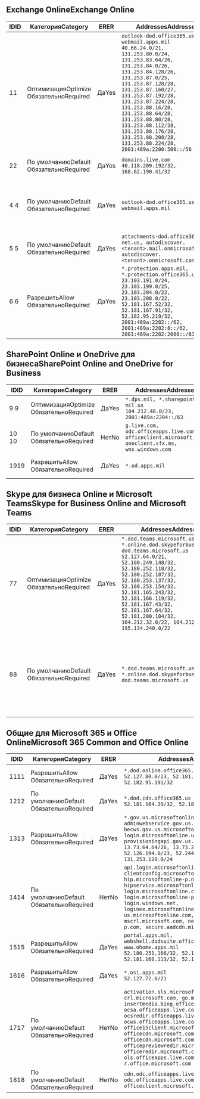 <!--THIS FILE IS AUTOMATICALLY GENERATED. MANUAL CHANGES WILL BE OVERWRITTEN.-->
<!--Please contact the Office 365 Endpoints team with any questions.-->
<!--USGovDoD endpoints version 2019012800-->
<!--File generated 2019-01-30 08:00:42.5392-->

## <a name="exchange-online"></a><span data-ttu-id="a760b-101">Exchange Online</span><span class="sxs-lookup"><span data-stu-id="a760b-101">Exchange Online</span></span>

<span data-ttu-id="a760b-102">ID</span><span class="sxs-lookup"><span data-stu-id="a760b-102">ID</span></span> | <span data-ttu-id="a760b-103">Категория</span><span class="sxs-lookup"><span data-stu-id="a760b-103">Category</span></span> | <span data-ttu-id="a760b-104">ER</span><span class="sxs-lookup"><span data-stu-id="a760b-104">ER</span></span> | <span data-ttu-id="a760b-105">Addresses</span><span class="sxs-lookup"><span data-stu-id="a760b-105">Addresses</span></span> | <span data-ttu-id="a760b-106">Порты</span><span class="sxs-lookup"><span data-stu-id="a760b-106">Ports</span></span>
-- | -------------------- | --- | ---------------------------------------------------------------------------------------------------------------------------------------------------------------------------------------------------------------------------------------------------------------------------------------------------------------------------------------------------------------------------------------------- | -------------------------------
<span data-ttu-id="a760b-107">1</span><span class="sxs-lookup"><span data-stu-id="a760b-107">1</span></span> | <span data-ttu-id="a760b-108">Оптимизация</span><span class="sxs-lookup"><span data-stu-id="a760b-108">Optimize</span></span><BR><span data-ttu-id="a760b-109">Обязательно</span><span class="sxs-lookup"><span data-stu-id="a760b-109">Required</span></span> | <span data-ttu-id="a760b-110">Да</span><span class="sxs-lookup"><span data-stu-id="a760b-110">Yes</span></span> | `outlook-dod.office365.us, webmail.apps.mil`<BR>`40.66.24.0/21, 131.253.80.0/24, 131.253.83.64/26, 131.253.84.0/26, 131.253.84.128/26, 131.253.87.0/25, 131.253.87.128/28, 131.253.87.160/27, 131.253.87.192/28, 131.253.87.224/28, 131.253.88.16/28, 131.253.88.64/28, 131.253.88.80/28, 131.253.88.112/28, 131.253.88.176/28, 131.253.88.208/28, 131.253.88.224/28, 2001:489a:2200:500::/56` | <span data-ttu-id="a760b-111">**TCP:** 443, 80</span><span class="sxs-lookup"><span data-stu-id="a760b-111">**TCP:** 443, 80</span></span>
<span data-ttu-id="a760b-112">2</span><span class="sxs-lookup"><span data-stu-id="a760b-112">2</span></span> | <span data-ttu-id="a760b-113">По умолчанию</span><span class="sxs-lookup"><span data-stu-id="a760b-113">Default</span></span><BR><span data-ttu-id="a760b-114">Обязательно</span><span class="sxs-lookup"><span data-stu-id="a760b-114">Required</span></span> | <span data-ttu-id="a760b-115">Да</span><span class="sxs-lookup"><span data-stu-id="a760b-115">Yes</span></span> | `domains.live.com`<BR>`40.118.209.192/32, 168.62.190.41/32` | <span data-ttu-id="a760b-116">**TCP:** 443, 80</span><span class="sxs-lookup"><span data-stu-id="a760b-116">**TCP:** 443, 80</span></span>
<span data-ttu-id="a760b-117">4 </span><span class="sxs-lookup"><span data-stu-id="a760b-117">4</span></span> | <span data-ttu-id="a760b-118">По умолчанию</span><span class="sxs-lookup"><span data-stu-id="a760b-118">Default</span></span><BR><span data-ttu-id="a760b-119">Обязательно</span><span class="sxs-lookup"><span data-stu-id="a760b-119">Required</span></span> | <span data-ttu-id="a760b-120">Да</span><span class="sxs-lookup"><span data-stu-id="a760b-120">Yes</span></span> | `outlook-dod.office365.us, webmail.apps.mil` | <span data-ttu-id="a760b-121">**TCP:** 143, 25, 587, 993, 995</span><span class="sxs-lookup"><span data-stu-id="a760b-121">**TCP:** 143, 25, 587, 993, 995</span></span>
<span data-ttu-id="a760b-122">5 </span><span class="sxs-lookup"><span data-stu-id="a760b-122">5</span></span> | <span data-ttu-id="a760b-123">По умолчанию</span><span class="sxs-lookup"><span data-stu-id="a760b-123">Default</span></span><BR><span data-ttu-id="a760b-124">Обязательно</span><span class="sxs-lookup"><span data-stu-id="a760b-124">Required</span></span> | <span data-ttu-id="a760b-125">Да</span><span class="sxs-lookup"><span data-stu-id="a760b-125">Yes</span></span> | `attachments-dod.office365-net.us, autodiscover.<tenant>.mail.onmicrosoft.com, autodiscover.<tenant>.onmicrosoft.com` | <span data-ttu-id="a760b-126">**TCP:** 443, 80</span><span class="sxs-lookup"><span data-stu-id="a760b-126">**TCP:** 443, 80</span></span>
<span data-ttu-id="a760b-127">6 </span><span class="sxs-lookup"><span data-stu-id="a760b-127">6</span></span> | <span data-ttu-id="a760b-128">Разрешить</span><span class="sxs-lookup"><span data-stu-id="a760b-128">Allow</span></span><BR><span data-ttu-id="a760b-129">Обязательно</span><span class="sxs-lookup"><span data-stu-id="a760b-129">Required</span></span> | <span data-ttu-id="a760b-130">Да</span><span class="sxs-lookup"><span data-stu-id="a760b-130">Yes</span></span> | `*.protection.apps.mil, *.protection.office365.us`<BR>`23.103.191.0/24, 23.103.199.0/25, 23.103.204.0/22, 23.103.208.0/22, 52.181.167.52/32, 52.181.167.91/32, 52.182.95.219/32, 2001:489a:2202::/62, 2001:489a:2202:8::/62, 2001:489a:2202:2000::/63` | <span data-ttu-id="a760b-131">**TCP:** 25, 443</span><span class="sxs-lookup"><span data-stu-id="a760b-131">**TCP:** 25, 443</span></span>

## <a name="sharepoint-online-and-onedrive-for-business"></a><span data-ttu-id="a760b-132">SharePoint Online и OneDrive для бизнеса</span><span class="sxs-lookup"><span data-stu-id="a760b-132">SharePoint Online and OneDrive for Business</span></span>

<span data-ttu-id="a760b-133">ID</span><span class="sxs-lookup"><span data-stu-id="a760b-133">ID</span></span> | <span data-ttu-id="a760b-134">Категория</span><span class="sxs-lookup"><span data-stu-id="a760b-134">Category</span></span> | <span data-ttu-id="a760b-135">ER</span><span class="sxs-lookup"><span data-stu-id="a760b-135">ER</span></span> | <span data-ttu-id="a760b-136">Addresses</span><span class="sxs-lookup"><span data-stu-id="a760b-136">Addresses</span></span> | <span data-ttu-id="a760b-137">Порты</span><span class="sxs-lookup"><span data-stu-id="a760b-137">Ports</span></span>
-- | -------------------- | --- | ---------------------------------------------------------------------------------------------------- | ----------------
<span data-ttu-id="a760b-138">9 </span><span class="sxs-lookup"><span data-stu-id="a760b-138">9</span></span> | <span data-ttu-id="a760b-139">Оптимизация</span><span class="sxs-lookup"><span data-stu-id="a760b-139">Optimize</span></span><BR><span data-ttu-id="a760b-140">Обязательно</span><span class="sxs-lookup"><span data-stu-id="a760b-140">Required</span></span> | <span data-ttu-id="a760b-141">Да</span><span class="sxs-lookup"><span data-stu-id="a760b-141">Yes</span></span> | `*.dps.mil, *.sharepoint-mil.us`<BR>`104.212.48.0/23, 2001:489a:2204::/63` | <span data-ttu-id="a760b-142">**TCP:** 443, 80</span><span class="sxs-lookup"><span data-stu-id="a760b-142">**TCP:** 443, 80</span></span>
<span data-ttu-id="a760b-143">10 </span><span class="sxs-lookup"><span data-stu-id="a760b-143">10</span></span> | <span data-ttu-id="a760b-144">По умолчанию</span><span class="sxs-lookup"><span data-stu-id="a760b-144">Default</span></span><BR><span data-ttu-id="a760b-145">Обязательно</span><span class="sxs-lookup"><span data-stu-id="a760b-145">Required</span></span> | <span data-ttu-id="a760b-146">Нет</span><span class="sxs-lookup"><span data-stu-id="a760b-146">No</span></span> | `g.live.com, odc.officeapps.live.com, officeclient.microsoft.com, oneclient.sfx.ms, wns.windows.com` | <span data-ttu-id="a760b-147">**TCP:** 443, 80</span><span class="sxs-lookup"><span data-stu-id="a760b-147">**TCP:** 443, 80</span></span>
<span data-ttu-id="a760b-148">19</span><span class="sxs-lookup"><span data-stu-id="a760b-148">19</span></span> | <span data-ttu-id="a760b-149">Разрешить</span><span class="sxs-lookup"><span data-stu-id="a760b-149">Allow</span></span><BR><span data-ttu-id="a760b-150">Обязательно</span><span class="sxs-lookup"><span data-stu-id="a760b-150">Required</span></span> | <span data-ttu-id="a760b-151">Да</span><span class="sxs-lookup"><span data-stu-id="a760b-151">Yes</span></span> | `*.od.apps.mil` | <span data-ttu-id="a760b-152">**TCP:** 443, 80</span><span class="sxs-lookup"><span data-stu-id="a760b-152">**TCP:** 443, 80</span></span>

## <a name="skype-for-business-online-and-microsoft-teams"></a><span data-ttu-id="a760b-153">Skype для бизнеса Online и Microsoft Teams</span><span class="sxs-lookup"><span data-stu-id="a760b-153">Skype for Business Online and Microsoft Teams</span></span>

<span data-ttu-id="a760b-154">ID</span><span class="sxs-lookup"><span data-stu-id="a760b-154">ID</span></span> | <span data-ttu-id="a760b-155">Категория</span><span class="sxs-lookup"><span data-stu-id="a760b-155">Category</span></span> | <span data-ttu-id="a760b-156">ER</span><span class="sxs-lookup"><span data-stu-id="a760b-156">ER</span></span> | <span data-ttu-id="a760b-157">Addresses</span><span class="sxs-lookup"><span data-stu-id="a760b-157">Addresses</span></span> | <span data-ttu-id="a760b-158">Порты</span><span class="sxs-lookup"><span data-stu-id="a760b-158">Ports</span></span>
-- | -------------------- | --- | -------------------------------------------------------------------------------------------------------------------------------------------------------------------------------------------------------------------------------------------------------------------------------------------------------------------------------------------------------- | --------------------------------------------------
<span data-ttu-id="a760b-159">7</span><span class="sxs-lookup"><span data-stu-id="a760b-159">7</span></span> | <span data-ttu-id="a760b-160">Оптимизация</span><span class="sxs-lookup"><span data-stu-id="a760b-160">Optimize</span></span><BR><span data-ttu-id="a760b-161">Обязательно</span><span class="sxs-lookup"><span data-stu-id="a760b-161">Required</span></span> | <span data-ttu-id="a760b-162">Да</span><span class="sxs-lookup"><span data-stu-id="a760b-162">Yes</span></span> | `*.dod.teams.microsoft.us, *.online.dod.skypeforbusiness.us, dod.teams.microsoft.us`<BR>`52.127.64.0/21, 52.180.249.148/32, 52.180.252.118/32, 52.180.252.187/32, 52.180.253.137/32, 52.180.253.154/32, 52.181.165.243/32, 52.181.166.119/32, 52.181.167.43/32, 52.181.167.64/32, 52.181.200.104/32, 104.212.32.0/22, 104.212.60.0/23, 195.134.240.0/22` | <span data-ttu-id="a760b-163">**TCP:** 443</span><span class="sxs-lookup"><span data-stu-id="a760b-163">**TCP:** 443</span></span><BR><span data-ttu-id="a760b-164">**UDP:** 3478, 3479, 3480, 3481</span><span class="sxs-lookup"><span data-stu-id="a760b-164">**UDP:** 3478, 3479, 3480, 3481</span></span>
<span data-ttu-id="a760b-165">8</span><span class="sxs-lookup"><span data-stu-id="a760b-165">8</span></span> | <span data-ttu-id="a760b-166">По умолчанию</span><span class="sxs-lookup"><span data-stu-id="a760b-166">Default</span></span><BR><span data-ttu-id="a760b-167">Обязательно</span><span class="sxs-lookup"><span data-stu-id="a760b-167">Required</span></span> | <span data-ttu-id="a760b-168">Да</span><span class="sxs-lookup"><span data-stu-id="a760b-168">Yes</span></span> | `*.dod.teams.microsoft.us, *.online.dod.skypeforbusiness.us, dod.teams.microsoft.us` | <span data-ttu-id="a760b-169">**TCP:** 5061, 50000–59999</span><span class="sxs-lookup"><span data-stu-id="a760b-169">**TCP:** 5061, 50000-59999</span></span><BR><span data-ttu-id="a760b-170">**UDP:** 50000–59999</span><span class="sxs-lookup"><span data-stu-id="a760b-170">**UDP:** 50000-59999</span></span>

## <a name="microsoft-365-common-and-office-online"></a><span data-ttu-id="a760b-171">Общие для Microsoft 365 и Office Online</span><span class="sxs-lookup"><span data-stu-id="a760b-171">Microsoft 365 Common and Office Online</span></span>

<span data-ttu-id="a760b-172">ID</span><span class="sxs-lookup"><span data-stu-id="a760b-172">ID</span></span> | <span data-ttu-id="a760b-173">Категория</span><span class="sxs-lookup"><span data-stu-id="a760b-173">Category</span></span> | <span data-ttu-id="a760b-174">ER</span><span class="sxs-lookup"><span data-stu-id="a760b-174">ER</span></span> | <span data-ttu-id="a760b-175">Addresses</span><span class="sxs-lookup"><span data-stu-id="a760b-175">Addresses</span></span> | <span data-ttu-id="a760b-176">Порты</span><span class="sxs-lookup"><span data-stu-id="a760b-176">Ports</span></span>
-- | ------------------- | --- | ---------------------------------------------------------------------------------------------------------------------------------------------------------------------------------------------------------------------------------------------------------------------------------------------------------------------------------------------------------------------------------------------- | ----------------
<span data-ttu-id="a760b-177">11</span><span class="sxs-lookup"><span data-stu-id="a760b-177">11</span></span> | <span data-ttu-id="a760b-178">Разрешить</span><span class="sxs-lookup"><span data-stu-id="a760b-178">Allow</span></span><BR><span data-ttu-id="a760b-179">Обязательно</span><span class="sxs-lookup"><span data-stu-id="a760b-179">Required</span></span> | <span data-ttu-id="a760b-180">Да</span><span class="sxs-lookup"><span data-stu-id="a760b-180">Yes</span></span> | `*.dod.online.office365.us`<BR>`52.127.80.0/23, 52.181.164.39/32, 52.182.95.191/32` | <span data-ttu-id="a760b-181">**TCP:** 443</span><span class="sxs-lookup"><span data-stu-id="a760b-181">**TCP:** 443</span></span>
<span data-ttu-id="a760b-182">12</span><span class="sxs-lookup"><span data-stu-id="a760b-182">12</span></span> | <span data-ttu-id="a760b-183">По умолчанию</span><span class="sxs-lookup"><span data-stu-id="a760b-183">Default</span></span><BR><span data-ttu-id="a760b-184">Обязательно</span><span class="sxs-lookup"><span data-stu-id="a760b-184">Required</span></span> | <span data-ttu-id="a760b-185">Да</span><span class="sxs-lookup"><span data-stu-id="a760b-185">Yes</span></span> | `*.dod.cdn.office365.us`<BR>`52.181.164.39/32, 52.182.95.191/32` | <span data-ttu-id="a760b-186">**TCP:** 443</span><span class="sxs-lookup"><span data-stu-id="a760b-186">**TCP:** 443</span></span>
<span data-ttu-id="a760b-187">13</span><span class="sxs-lookup"><span data-stu-id="a760b-187">13</span></span> | <span data-ttu-id="a760b-188">Разрешить</span><span class="sxs-lookup"><span data-stu-id="a760b-188">Allow</span></span><BR><span data-ttu-id="a760b-189">Обязательно</span><span class="sxs-lookup"><span data-stu-id="a760b-189">Required</span></span> | <span data-ttu-id="a760b-190">Да</span><span class="sxs-lookup"><span data-stu-id="a760b-190">Yes</span></span> | `*.gov.us.microsoftonline.com, adminwebservice.gov.us.microsoftonline.com, becws.gov.us.microsoftonline.com, login.microsoftonline.us, provisioningapi.gov.us.microsoftonline.com`<BR>`13.73.64.64/26, 13.73.208.128/25, 52.126.194.0/23, 52.244.120.128/25, 131.253.120.0/24` | <span data-ttu-id="a760b-191">**TCP:** 443</span><span class="sxs-lookup"><span data-stu-id="a760b-191">**TCP:** 443</span></span>
<span data-ttu-id="a760b-192">14</span><span class="sxs-lookup"><span data-stu-id="a760b-192">14</span></span> | <span data-ttu-id="a760b-193">По умолчанию</span><span class="sxs-lookup"><span data-stu-id="a760b-193">Default</span></span><BR><span data-ttu-id="a760b-194">Обязательно</span><span class="sxs-lookup"><span data-stu-id="a760b-194">Required</span></span> | <span data-ttu-id="a760b-195">Нет</span><span class="sxs-lookup"><span data-stu-id="a760b-195">No</span></span> | `api.login.microsoftonline.com, clientconfig.microsoftonline-p.net, hip.microsoftonline-p.net, hipservice.microsoftonline.com, login.microsoftonline.com, login.microsoftonline-p.com, login.windows.net, loginex.microsoftonline.com, login-us.microsoftonline.com, mscrl.microsoft.com, nexus.microsoftonline-p.com, secure.aadcdn.microsoftonline-p.com` | <span data-ttu-id="a760b-196">**TCP:** 443</span><span class="sxs-lookup"><span data-stu-id="a760b-196">**TCP:** 443</span></span>
<span data-ttu-id="a760b-197">15</span><span class="sxs-lookup"><span data-stu-id="a760b-197">15</span></span> | <span data-ttu-id="a760b-198">Разрешить</span><span class="sxs-lookup"><span data-stu-id="a760b-198">Allow</span></span><BR><span data-ttu-id="a760b-199">Обязательно</span><span class="sxs-lookup"><span data-stu-id="a760b-199">Required</span></span> | <span data-ttu-id="a760b-200">Да</span><span class="sxs-lookup"><span data-stu-id="a760b-200">Yes</span></span> | `portal.apps.mil, webshell.dodsuite.office365.us, www.ohome.apps.mil`<BR>`52.180.251.166/32, 52.181.160.19/32, 52.181.160.113/32, 52.182.92.132/32` | <span data-ttu-id="a760b-201">**TCP:** 443</span><span class="sxs-lookup"><span data-stu-id="a760b-201">**TCP:** 443</span></span>
<span data-ttu-id="a760b-202">16</span><span class="sxs-lookup"><span data-stu-id="a760b-202">16</span></span> | <span data-ttu-id="a760b-203">Разрешить</span><span class="sxs-lookup"><span data-stu-id="a760b-203">Allow</span></span><BR><span data-ttu-id="a760b-204">Обязательно</span><span class="sxs-lookup"><span data-stu-id="a760b-204">Required</span></span> | <span data-ttu-id="a760b-205">Да</span><span class="sxs-lookup"><span data-stu-id="a760b-205">Yes</span></span> | `*.osi.apps.mil`<BR>`52.127.72.0/21` | <span data-ttu-id="a760b-206">**TCP:** 443</span><span class="sxs-lookup"><span data-stu-id="a760b-206">**TCP:** 443</span></span>
<span data-ttu-id="a760b-207">17</span><span class="sxs-lookup"><span data-stu-id="a760b-207">17</span></span> | <span data-ttu-id="a760b-208">По умолчанию</span><span class="sxs-lookup"><span data-stu-id="a760b-208">Default</span></span><BR><span data-ttu-id="a760b-209">Обязательно</span><span class="sxs-lookup"><span data-stu-id="a760b-209">Required</span></span> | <span data-ttu-id="a760b-210">Нет</span><span class="sxs-lookup"><span data-stu-id="a760b-210">No</span></span> | `activation.sls.microsoft.com, crl.microsoft.com, go.microsoft.com, insertmedia.bing.office.net, ocsa.officeapps.live.com, ocsredir.officeapps.live.com, ocws.officeapps.live.com, office15client.microsoft.com, officecdn.microsoft.com, officecdn.microsoft.com.edgesuite.net, officepreviewredir.microsoft.com, officeredir.microsoft.com, ols.officeapps.live.com, r.office.microsoft.com` | <span data-ttu-id="a760b-211">**TCP:** 443, 80</span><span class="sxs-lookup"><span data-stu-id="a760b-211">**TCP:** 443, 80</span></span>
<span data-ttu-id="a760b-212">18</span><span class="sxs-lookup"><span data-stu-id="a760b-212">18</span></span> | <span data-ttu-id="a760b-213">По умолчанию</span><span class="sxs-lookup"><span data-stu-id="a760b-213">Default</span></span><BR><span data-ttu-id="a760b-214">Обязательно</span><span class="sxs-lookup"><span data-stu-id="a760b-214">Required</span></span> | <span data-ttu-id="a760b-215">Нет</span><span class="sxs-lookup"><span data-stu-id="a760b-215">No</span></span> | `cdn.odc.officeapps.live.com, odc.officeapps.live.com, officeclient.microsoft.com` | <span data-ttu-id="a760b-216">**TCP:** 443, 80</span><span class="sxs-lookup"><span data-stu-id="a760b-216">**TCP:** 443, 80</span></span>
